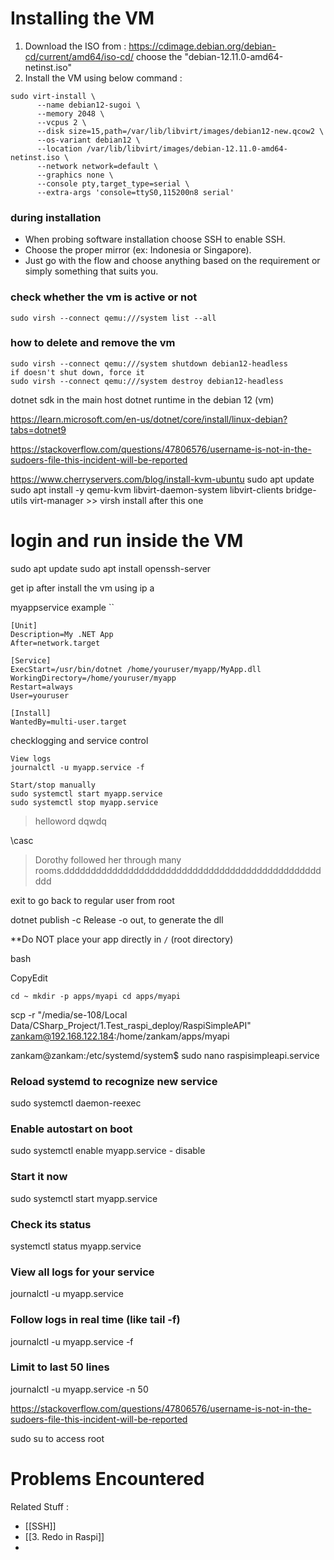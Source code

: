 

# Installing the VM 

1. Download the ISO from : https://cdimage.debian.org/debian-cd/current/amd64/iso-cd/ choose the "debian-12.11.0-amd64-netinst.iso"
2. Install the VM using below command :
```
sudo virt-install \
	  --name debian12-sugoi \
	  --memory 2048 \
	  --vcpus 2 \
	  --disk size=15,path=/var/lib/libvirt/images/debian12-new.qcow2 \
	  --os-variant debian12 \
	  --location /var/lib/libvirt/images/debian-12.11.0-amd64-netinst.iso \
	  --network network=default \
	  --graphics none \
	  --console pty,target_type=serial \
	  --extra-args 'console=ttyS0,115200n8 serial'
```
### during installation
- When probing software installation choose SSH to enable SSH.
- Choose the proper mirror (ex: Indonesia or Singapore).
- Just go with the flow and choose anything based on the requirement or simply something that suits you.

### check whether the vm is active or not
```
sudo virsh --connect qemu:///system list --all
```

### how to delete and remove the vm
```
sudo virsh --connect qemu:///system shutdown debian12-headless
if doesn't shut down, force it
sudo virsh --connect qemu:///system destroy debian12-headless
```


dotnet sdk in the main host
dotnet runtime in the debian 12 (vm)


https://learn.microsoft.com/en-us/dotnet/core/install/linux-debian?tabs=dotnet9


https://stackoverflow.com/questions/47806576/username-is-not-in-the-sudoers-file-this-incident-will-be-reported

https://www.cherryservers.com/blog/install-kvm-ubuntu
sudo apt update
sudo apt install -y qemu-kvm libvirt-daemon-system libvirt-clients bridge-utils virt-manager >> virsh install after this one

# login and run inside the VM
sudo apt update
sudo apt install openssh-server

get ip after install the vm using ip a

myappservice example
``
```
[Unit]
Description=My .NET App
After=network.target

[Service]
ExecStart=/usr/bin/dotnet /home/youruser/myapp/MyApp.dll
WorkingDirectory=/home/youruser/myapp
Restart=always
User=youruser

[Install]
WantedBy=multi-user.target
```


checklogging and service control
```
View logs
journalctl -u myapp.service -f

Start/stop manually
sudo systemctl start myapp.service
sudo systemctl stop myapp.service
```

>helloword
>dqwdq

\\casc

<blockquote>
<p>Dorothy followed her through many rooms.ddddddddddddddddddddddddddddddddddddddddddddddddddd</p>
</blockquote>


exit to go back to regular user from root

dotnet publish -c Release -o out, to generate the dll


**Do NOT place your app directly in `/` (root directory)

bash

CopyEdit

`cd ~ mkdir -p apps/myapi cd apps/myapi`


scp -r "/media/se-108/Local Data/CSharp_Project/1.Test_raspi_deploy/RaspiSimpleAPI" zankam@192.168.122.184:/home/zankam/apps/myapi


zankam@zankam:/etc/systemd/system$ sudo nano raspisimpleapi.service




### Reload systemd to recognize new service
sudo systemctl daemon-reexec

### Enable autostart on boot
sudo systemctl enable myapp.service - disable

### Start it now
sudo systemctl start myapp.service

### Check its status
systemctl status myapp.service


### View all logs for your service
journalctl -u myapp.service

### Follow logs in real time (like tail -f)
journalctl -u myapp.service -f

### Limit to last 50 lines
journalctl -u myapp.service -n 50




https://stackoverflow.com/questions/47806576/username-is-not-in-the-sudoers-file-this-incident-will-be-reported


sudo su to access root


# Problems Encountered


Related Stuff :
- [[SSH]]
- [[3. Redo in Raspi]]
- 



